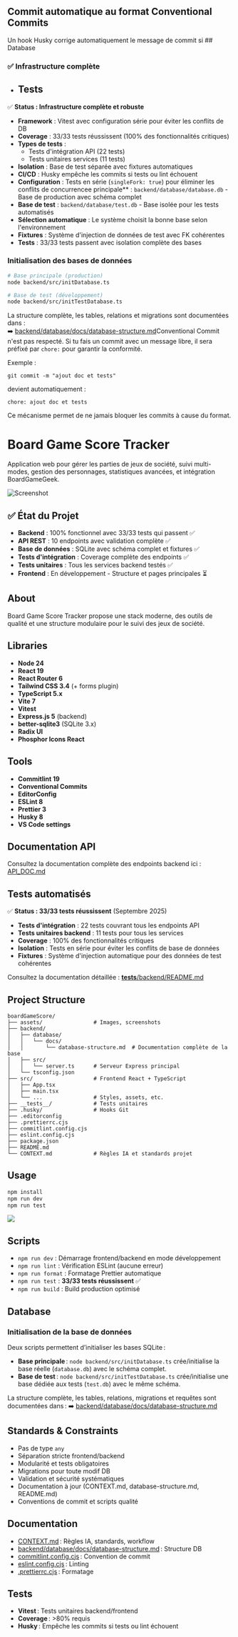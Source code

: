 ## Commit automatique au format Conventional Commits

Un hook Husky corrige automatiquement le message de commit si ## Database

### ✅ Infrastructure complète

- ## Tests

✅ **Status : Infrastructure complète et robuste**

- **Framework** : Vitest avec configuration série pour éviter les conflits de DB
- **Coverage** : 33/33 tests réussissent (100% des fonctionnalités critiques)
- **Types de tests** :
  - Tests d'intégration API (22 tests) 
  - Tests unitaires services (11 tests)
- **Isolation** : Base de test séparée avec fixtures automatiques
- **CI/CD** : Husky empêche les commits si tests ou lint échouent
- **Configuration** : Tests en série (`singleFork: true`) pour éliminer les conflits de concurrencee principale** : `backend/database/database.db` - Base de production avec schéma complet
- **Base de test** : `backend/database/test.db` - Base isolée pour les tests automatisés
- **Sélection automatique** : Le système choisit la bonne base selon l'environnement
- **Fixtures** : Système d'injection de données de test avec FK cohérentes
- **Tests** : 33/33 tests passent avec isolation complète des bases

### Initialisation des bases de données

```bash
# Base principale (production)
node backend/src/initDatabase.ts

# Base de test (développement)
node backend/src/initTestDatabase.ts
```

La structure complète, les tables, relations et migrations sont documentées dans :  
➡️ [backend/database/docs/database-structure.md](backend/database/docs/database-structure.md)Conventional Commit n'est pas respecté.
Si tu fais un commit avec un message libre, il sera préfixé par `chore:` pour garantir la conformité.

Exemple :
```
git commit -m "ajout doc et tests"
```
devient automatiquement :
```
chore: ajout doc et tests
```
Ce mécanisme permet de ne jamais bloquer les commits à cause du format.
# Board Game Score Tracker

Application web pour gérer les parties de jeux de société, suivi multi-modes, gestion des personnages, statistiques avancées, et intégration BoardGameGeek.

![Screenshot](assets/screenshot.png)

## ✅ État du Projet

- **Backend** : 100% fonctionnel avec 33/33 tests qui passent ✅
- **API REST** : 10 endpoints avec validation complète ✅
- **Base de données** : SQLite avec schéma complet et fixtures ✅
- **Tests d'intégration** : Coverage complète des endpoints ✅
- **Tests unitaires** : Tous les services backend testés ✅
- **Frontend** : En développement - Structure et pages principales ⏳

## About

Board Game Score Tracker propose une stack moderne, des outils de qualité et une structure modulaire pour le suivi des jeux de société.

## Libraries

- **Node 24**
- **React 19**
- **React Router 6**
- **Tailwind CSS 3.4** (+ forms plugin)
- **TypeScript 5.x**
- **Vite 7**
- **Vitest**
- **Express.js 5** (backend)
- **better-sqlite3** (SQLite 3.x)
- **Radix UI**
- **Phosphor Icons React**

## Tools

- **Commitlint 19**
- **Conventional Commits**
- **EditorConfig**
- **ESLint 8**
- **Prettier 3**
- **Husky 8**
- **VS Code settings**


## Documentation API

Consultez la documentation complète des endpoints backend ici : [API_DOC.md](./API_DOC.md)

## Tests automatisés

✅ **Status : 33/33 tests réussissent** (Septembre 2025)

- **Tests d'intégration** : 22 tests couvrant tous les endpoints API
- **Tests unitaires backend** : 11 tests pour tous les services
- **Coverage** : 100% des fonctionnalités critiques
- **Isolation** : Tests en série pour éviter les conflits de base de données
- **Fixtures** : Système d'injection automatique pour des données de test cohérentes

Consultez la documentation détaillée : [__tests__/backend/README.md](./__tests__/backend/README.md)

## Project Structure

```
boardGameScore/
├── assets/                # Images, screenshots
├── backend/
│   ├── database/
│   │   └── docs/
│   │       └── database-structure.md  # Documentation complète de la base
│   ├── src/
│   │   └── server.ts      # Serveur Express principal
│   └── tsconfig.json
├── src/                   # Frontend React + TypeScript
│   ├── App.tsx
│   ├── main.tsx
│   └── ...                # Styles, assets, etc.
├── __tests__/             # Tests unitaires
├── .husky/                # Hooks Git
├── .editorconfig
├── .prettierrc.cjs
├── commitlint.config.cjs
├── eslint.config.cjs
├── package.json
├── README.md
└── CONTEXT.md             # Règles IA et standards projet
```

## Usage

```bash
npm install
npm run dev
npm run test
```

![](assets/template-usage.png)

## Scripts

- `npm run dev` : Démarrage frontend/backend en mode développement
- `npm run lint` : Vérification ESLint (aucune erreur)
- `npm run format` : Formatage Prettier automatique
- `npm run test` : **33/33 tests réussissent** ✅
- `npm run build` : Build production optimisé

## Database

### Initialisation de la base de données

Deux scripts permettent d’initialiser les bases SQLite :

- **Base principale** : `node backend/src/initDatabase.ts` crée/initialise la base réelle (`database.db`) avec le schéma complet.
- **Base de test** : `node backend/src/initTestDatabase.ts` crée/initialise une base dédiée aux tests (`test.db`) avec le même schéma.

La structure complète, les tables, relations, migrations et requêtes sont documentées dans : ➡️ [backend/database/docs/database-structure.md](backend/database/docs/database-structure.md)

## Standards & Constraints

- Pas de type `any`
- Séparation stricte frontend/backend
- Modularité et tests obligatoires
- Migrations pour toute modif DB
- Validation et sécurité systématiques
- Documentation à jour (CONTEXT.md, database-structure.md, README.md)
- Conventions de commit et scripts qualité

## Documentation

- [CONTEXT.md](CONTEXT.md) : Règles IA, standards, workflow
- [backend/database/docs/database-structure.md](backend/database/docs/database-structure.md) : Structure DB
- [commitlint.config.cjs](commitlint.config.cjs) : Convention de commit
- [eslint.config.cjs](eslint.config.cjs) : Linting
- [.prettierrc.cjs](.prettierrc.cjs) : Formatage

## Tests

- **Vitest** : Tests unitaires backend/frontend
- **Coverage** : >80% requis
- **Husky** : Empêche les commits si tests ou lint échouent

